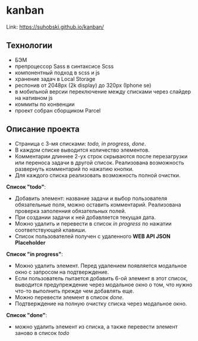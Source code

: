 # kanban

Link: https://suhobski.github.io/kanban/

## Технологии
* БЭМ
* препроцессор Sass в синтаксисе Scss
* компонентный подход в scss и js
* хранение задач в Local Storage
* респонив от 2048px (2k display) до 320px (Iphone se)
* в мобильной версии переключение между списками через слайдер на нативном js
* коммиты по конвенции
* проект собран сборщиком Parcel

## Описание проекта

* Страница с 3-мя списками: *todo, in progress, done*.
* В каждом списке выводится количество элементов.
* Комментарии длиннее 2-ух строк скрываются после перезагрузки или переноса задачи в другой список. Реализована возможность развернуть комментарий по нажатию кнопки.
* Для каждого списка реализовать возможность полной очистки.

**Список "todo"**: 
* Добавить элемент: название задачи и выбор пользователя обязательные поля, можно оставить комментарий. Реализована проверка заполенния обязательных полей.
* При создании задачи к ней добавляется текущая дата.
* Можно удалить и перевести в список *in progress* по нажатии соответствующей клавиши.
* Список пользователей получен с удаленного **WEB API JSON Placeholder**

**Список "in progress"**: 
* Можно удалить элемент. Перед удалением появляется модальное окно с запросом на подтверждение. 
* Если пользователь пытается добавить 6-ой элемент в этот список, выводится предупреждение через модальное окно о том, что нужно что-то выполнить прежде чем добавлять еще. 
* Можно перевести элемент в список *done*.
* Подтверждение на полную очистку списка через модальное окно.

**Список "done"**:
* можно удалить элемент из списка, а также перевести элемент заново в список *todo*
